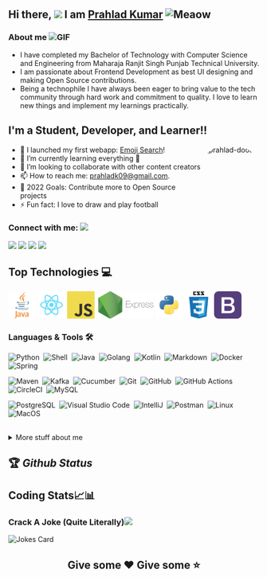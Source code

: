<!-- <img  src="https://github.com/nazir-hussain/nazir-hussain/blob/main/javascript.gif" /> -->

## Hi there, <img src="https://media.giphy.com/media/ujrj9aoOdNvXO/giphy.gif" width="50"> I am [Prahlad Kumar](#/) <img src="https://i.imgur.com/veZrcC7.gif" alt="Meaow" width="50" />

### About me  <img alt="GIF" src="https://github.com/TheDudeThatCode/TheDudeThatCode/blob/master/Assets/hmm.gif" width="30px">
<ul>
 <li>I have completed my Bachelor of Technology with Computer Science and Engineering from Maharaja Ranjit Singh Punjab Technical University.</li>
<li>I am passionate about Frontend Development as best UI designing and making Open Source contributions.</li>
<li>Being a technophile I have always been eager to bring value to the tech community through hard work and commitment to quality. I love to learn new things and implement my  learnings practically.</li>
  </ul>

## I'm a Student, Developer, and Learner!!
<img align="right" alt="prahlad-doodle" height="200" style="border-radius:50px;" src="https://user-images.githubusercontent.com/56648155/147669054-84544ffd-5a37-4b33-aa23-4810eaa8d33b.png">


- 🔭 I launched my first webapp: [Emoji Search][course]!
- 🌱 I’m currently learning everything 🤣
- 👯 I’m looking to collaborate with other content creators
- 📫 How to reach me: prahladk09@gmail.com.
- 🥅 2022 Goals: Contribute more to Open Source projects
- ⚡ Fun fact: I love to draw and play football

### Connect with me: <img src="https://github.com/TheDudeThatCode/TheDudeThatCode/blob/master/Assets/Handshake.gif" height="32px">

<p align="left">
<a href = "https://www.linkedin.com/in/theprahladkumar/"><img src="https://img.icons8.com/fluent/48/000000/linkedin.png"/></a>
<a href = "https://twitter.com/Prahladk09"><img src="https://img.icons8.com/fluent/48/000000/twitter.png"/></a>
<a href = "https://www.facebook.com/prahlad.kumar.545402/"><img src="https://img.icons8.com/color/48/000000/facebook-new.png"/></a>
<a href = "https://www.instagram.com/prahladgupta_/"><img src="https://img.icons8.com/fluent/48/000000/instagram-new.png"/></a>
<br />

 
<!-- TODO: Make technologies links takes you to repositories --> 
 ## Top Technologies :computer:
<code><img height="55" src="https://raw.githubusercontent.com/github/explore/80688e429a7d4ef2fca1e82350fe8e3517d3494d/topics/java/java.png"></code>
<code><img height="55" src="https://raw.githubusercontent.com/github/explore/80688e429a7d4ef2fca1e82350fe8e3517d3494d/topics/react/react.png"></code>
<code><img height="55" src="https://raw.githubusercontent.com/github/explore/80688e429a7d4ef2fca1e82350fe8e3517d3494d/topics/javascript/javascript.png"></code>
<code><img height="55" src="https://raw.githubusercontent.com/github/explore/80688e429a7d4ef2fca1e82350fe8e3517d3494d/topics/nodejs/nodejs.png"></code>
<code><img height="55" src="https://raw.githubusercontent.com/github/explore/80688e429a7d4ef2fca1e82350fe8e3517d3494d/topics/express/express.png"></code>
<code><img height="55" src="https://raw.githubusercontent.com/github/explore/80688e429a7d4ef2fca1e82350fe8e3517d3494d/topics/python/python.png"></code>
<code><img height="55" src="https://raw.githubusercontent.com/github/explore/80688e429a7d4ef2fca1e82350fe8e3517d3494d/topics/css/css.png"></code>
<code><img height="55" src="https://raw.githubusercontent.com/github/explore/80688e429a7d4ef2fca1e82350fe8e3517d3494d/topics/bootstrap/bootstrap.png"></code>
 

### Languages & Tools 🛠

![Python](https://img.shields.io/badge/-Python-05122A?style=flat&logo=python)&nbsp;
![Shell](https://img.shields.io/badge/Shell-05122A?style=flat&logo=gnu-bash&logoColor=white)&nbsp;
![Java](https://img.shields.io/badge/-Java-05122A?style=flat&logo=Java&logoColor=white)&nbsp;
![Golang](https://img.shields.io/badge/-Golang-05122A?style=flat&logo=go&logoColor=white)&nbsp;
![Kotlin](https://img.shields.io/badge/-Kotlin-05122A?style=flat&logo=kotlin)&nbsp;
![Markdown](https://img.shields.io/badge/-Markdown-05122A?style=flat&logo=markdown)&nbsp;
![Docker](https://img.shields.io/badge/-Docker-05122A?style=flat&logo=docker)&nbsp;
![Spring](https://img.shields.io/badge/-Spring-05122A?style=flat&logo=spring&logoColor=white)&nbsp;
 
![Maven](https://img.shields.io/badge/-Maven-05122A?style=flat&logo=apache-maven&logoColor=white)&nbsp;
![Kafka](https://img.shields.io/badge/-Kafka-05122A?style=flat&logo=apache-kafka)&nbsp;
![Cucumber](https://img.shields.io/badge/-Cucumber-05122A?style=flat&logo=cucumber)&nbsp;
![Git](https://img.shields.io/badge/-Git-05122A?style=flat&logo=git)&nbsp;
![GitHub](https://img.shields.io/badge/-GitHub-05122A?style=flat&logo=github)&nbsp;
![GitHub Actions](https://img.shields.io/badge/GitHub%20Actions%20-05122A?style=flat&logo=github-actions&logoColor=white)&nbsp;
![CircleCI](https://img.shields.io/badge/CircleCI-05122A?style=flat&logo=circleci&logoColor=white)&nbsp;
![MySQL](https://img.shields.io/badge/-MySQL-05122A?style=flat&logo=mysql&logoColor=white)&nbsp;
 
![PostgreSQL](https://img.shields.io/badge/-PostgreSQL-05122A?style=flat&logo=postgresql)&nbsp;
![Visual Studio Code](https://img.shields.io/badge/-Visual%20Studio%20Code-05122A?style=flat&logo=visual-studio-code&logoColor=007ACC)&nbsp;
![IntelliJ](https://img.shields.io/badge/-IntelliJ-05122A?style=flat&logo=jetbrains)&nbsp;
![Postman](https://img.shields.io/badge/-Postman-05122A?style=flat&logo=postman)&nbsp;
![Linux](https://img.shields.io/badge/-Linux-05122A?style=flat&logo=linux&logoColor=white)&nbsp;
![MacOS](https://img.shields.io/badge/-MacOS-05122A?style=flat&logo=apple)&nbsp;<br />
<br />

<details>
<summary>
  More stuff about me
</summary>

 I love sharing knowledge and putting tutorials, courses and posts together for helping other developers, and tjat's why Hack and Code Youtube Channel exists!

#### What is Hack and Code?

Hack and Code is a youtube channel for learning Web/Mobile development, coding and design. Including new technologies and frameworks and anything really related to development world.
<br >
</details>

[website]: https://chillthemind.blogspot.com
[course]: https://searchemoji.netlify.app/
[twitter]: https://twitter.com/Prahladk09
[instagram]: https://www.instagram.com/prahladgupta_/
[linkedin]: https://www.linkedin.com/in/theprahladkumar/
 
## 🏆 *Github Status*
<!--
<img  src="https://github-readme-stats.vercel.app/api?username=nazir-hussain&show_icons=true&hide_border=true&theme=dark" width="48%" align="right" >
<img  src="https://github-readme-streak-stats.herokuapp.com/?user=nazir-hussain&theme=dark" width="48%" >
<br>
-->
 
 <!--START_SECTION:waka-->
## Coding Stats📈📊
 <!--
<p align="center" >
<img alt=" Prahlad's Activity Graph" src="https://activity-graph.herokuapp.com/graph?username=nazir-hussain&bg_color=0D1117&color=ccffcc&line=ffffff&point=FFFFFF&hide_border=true" />
</p> -->
<!--END_SECTION:waka--> 

### Crack A Joke (Quite Literally)<img src="https://media1.tenor.com/images/d787d33adb362e8a7cfe38aa37194c20/tenor.gif?itemid=9682311" height="40px">

<!-- Markdown -->
![Jokes Card](https://readme-jokes.vercel.app/api)
 
 
<h2 align="center">Give some ❤ Give some ⭐</h2>
